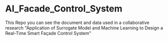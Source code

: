 # AI_Facade_Control_System
This Repo you can see the document and data used in a collaborative research "Application of Surrogate Model and Machine Learning to Design a Real-Time Smart Façade Control System"
